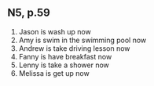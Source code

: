 ## N5, p.59
1) Jason is wash up now
2) Amy is swim in the swimming pool now
3) Andrew is take driving lesson now
4) Fanny is have breakfast now
5) Lenny is take a shower now
6) Melissa is get up now
